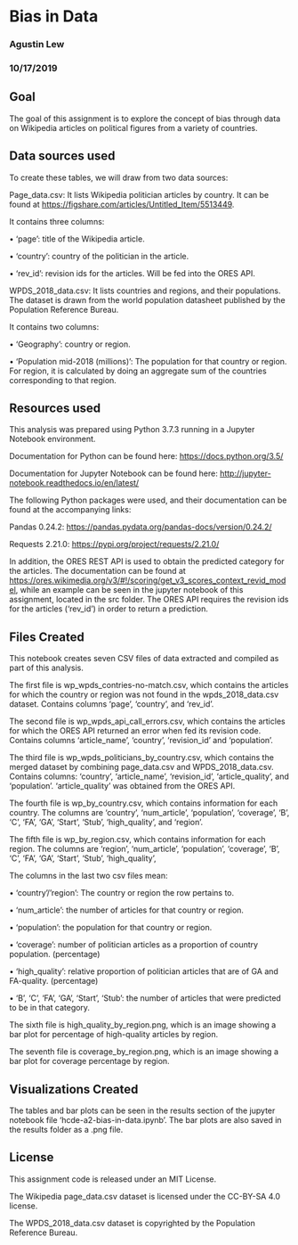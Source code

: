 # Bias in Data
### Agustin Lew
### 10/17/2019

## Goal

The goal of this assignment is to explore the concept of bias through data on Wikipedia articles on political figures from a variety of countries. 

## Data sources used
To create these tables, we will draw from two data sources:

Page_data.csv: It lists Wikipedia politician articles by country. It can be found at https://figshare.com/articles/Untitled_Item/5513449. 

It contains three columns: 

•	‘page’: title of the Wikipedia article.

•	‘country’: country of the politician in the article.

•	‘rev_id’: revision ids for the articles. Will be fed into the ORES API.

WPDS_2018_data.csv: It lists countries and regions, and their populations. The dataset is drawn from the world population datasheet published by the Population Reference Bureau.

It contains two columns:

•	‘Geography’: country or region. 

•	‘Population mid-2018 (millions)’: The population for that country or region. For region, it is calculated by doing an aggregate sum of the countries corresponding to that region.

## Resources used

This analysis was prepared using Python 3.7.3 running in a Jupyter Notebook environment.

Documentation for Python can be found here: https://docs.python.org/3.5/

Documentation for Jupyter Notebook can be found here: http://jupyter-notebook.readthedocs.io/en/latest/

The following Python packages were used, and their documentation can be found at the accompanying links:

Pandas 0.24.2: https://pandas.pydata.org/pandas-docs/version/0.24.2/

Requests 2.21.0: https://pypi.org/project/requests/2.21.0/

In addition, the ORES REST API is used to obtain the predicted category for the articles. The documentation can be found at https://ores.wikimedia.org/v3/#!/scoring/get_v3_scores_context_revid_model, while an example can be seen in the jupyter notebook of this assignment, located in the src folder. The ORES API requires the revision ids for the articles (‘rev_id’) in order to return a prediction.

## Files Created

This notebook creates seven CSV files of data extracted and compiled as part of this analysis.

The first file is wp_wpds_contries-no-match.csv, which contains the articles for which the country or region was not found in the wpds_2018_data.csv dataset. Contains columns ‘page’, ‘country’, and ‘rev_id’.

The second file is wp_wpds_api_call_errors.csv, which contains the articles for which the ORES API returned an error when fed its revision code. Contains columns ‘article_name’, ‘country’, ‘revision_id’ and ‘population’.

The third file is wp_wpds_politicians_by_country.csv, which contains the merged dataset by combining page_data.csv and WPDS_2018_data.csv. Contains columns: ‘country’, ‘article_name’, ‘revision_id’, ‘article_quality’, and ‘population’. ‘article_quality’ was obtained from the ORES API.

The fourth file is wp_by_country.csv, which contains information for each country. The columns are ‘country’, ‘num_article’, ‘population’, ‘coverage’, ‘B’, ‘C’, ‘FA’, ‘GA’, ‘Start’, ‘Stub’, ‘high_quality’, and ‘region’.

The fifth file is wp_by_region.csv, which contains information for each region. The columns are ‘region’, ‘num_article’, ‘population’, ‘coverage’, ‘B’, ‘C’, ‘FA’, ‘GA’, ‘Start’, ‘Stub’, ‘high_quality’,

The columns in the last two csv files mean:

•	‘country’/’region’: The country or region the row pertains to.

•	‘num_article’: the number of articles for that country or region.

•	‘population’: the population for that country or region.

•	‘coverage’: number of politician articles as a proportion of country population. (percentage)

•	‘high_quality’: relative proportion of politician articles that are of GA and FA-quality. (percentage)

•	‘B’, ‘C’, ‘FA’, ‘GA’, ‘Start’, ‘Stub’: the number of articles that were predicted to be in that category.

The sixth file is high_quality_by_region.png, which is an image showing a bar plot for percentage of high-quality articles by region.

The seventh file is coverage_by_region.png, which is an image showing a bar plot for coverage percentage by region.
## Visualizations Created

The tables and bar plots can be seen in the results section of the jupyter notebook file ‘hcde-a2-bias-in-data.ipynb’. The bar plots are also saved in the results folder as a .png file.

## License

This assignment code is released under an MIT License.

The Wikipedia page_data.csv dataset is licensed under the CC-BY-SA 4.0 license.

The WPDS_2018_data.csv dataset is copyrighted by the Population Reference Bureau.
